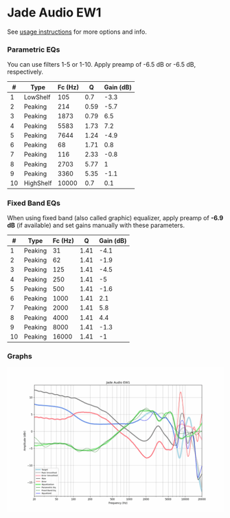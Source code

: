 # Jade Audio EW1
See [usage instructions](https://github.com/jaakkopasanen/AutoEq#usage) for more options and info.

### Parametric EQs
You can use filters 1-5 or 1-10. Apply preamp of -6.5 dB or -6.5 dB, respectively.

|   # | Type      |   Fc (Hz) |    Q |   Gain (dB) |
|-----|-----------|-----------|------|-------------|
|   1 | LowShelf  |       105 | 0.7  |        -3.3 |
|   2 | Peaking   |       214 | 0.59 |        -5.7 |
|   3 | Peaking   |      1873 | 0.79 |         6.5 |
|   4 | Peaking   |      5583 | 1.73 |         7.2 |
|   5 | Peaking   |      7644 | 1.24 |        -4.9 |
|   6 | Peaking   |        68 | 1.71 |         0.8 |
|   7 | Peaking   |       116 | 2.33 |        -0.8 |
|   8 | Peaking   |      2703 | 5.77 |         1   |
|   9 | Peaking   |      3360 | 5.35 |        -1.1 |
|  10 | HighShelf |     10000 | 0.7  |         0.1 |

### Fixed Band EQs
When using fixed band (also called graphic) equalizer, apply preamp of **-6.9 dB** (if available) and set gains manually with these parameters.

|   # | Type    |   Fc (Hz) |    Q |   Gain (dB) |
|-----|---------|-----------|------|-------------|
|   1 | Peaking |        31 | 1.41 |        -4.1 |
|   2 | Peaking |        62 | 1.41 |        -1.9 |
|   3 | Peaking |       125 | 1.41 |        -4.5 |
|   4 | Peaking |       250 | 1.41 |        -5   |
|   5 | Peaking |       500 | 1.41 |        -1.6 |
|   6 | Peaking |      1000 | 1.41 |         2.1 |
|   7 | Peaking |      2000 | 1.41 |         5.8 |
|   8 | Peaking |      4000 | 1.41 |         4.4 |
|   9 | Peaking |      8000 | 1.41 |        -1.3 |
|  10 | Peaking |     16000 | 1.41 |        -1   |

### Graphs
![](./Jade%20Audio%20EW1.png)
